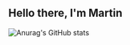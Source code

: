 ## Hello there, I'm Martin
![Anurag's GitHub stats](https://github-readme-stats.vercel.app/api?username=MartinKMwai&show_icons=true&theme=transparent)
